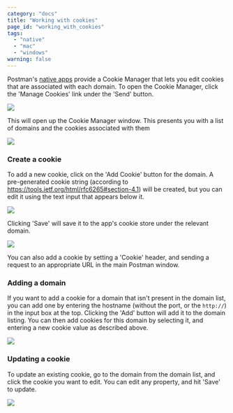 ```yaml
---
category: "docs"
title: "Working with cookies"
page_id: "working_with_cookies"
tags:
  - "native"
  - "mac"
  - "windows"
warning: false
---
```


Postman's [native apps](http://www.getpostman.com/apps) provide a Cookie Manager that lets you edit cookies that are associated with each domain. To open the Cookie Manager, click the 'Manage Cookies' link under the 'Send' button.

![](https://cloud.githubusercontent.com/assets/681190/16948881/e45d4816-4dd4-11e6-96e6-daadd28929a8.png)

This will open up the Cookie Manager window. This presents you with a list of domains and the cookies associated with them

![](https://cloud.githubusercontent.com/assets/7689783/17617556/741d8724-6098-11e6-9a2e-402f8cfdd8d6.png)

### Create a cookie

To add a new cookie, click on the 'Add Cookie' button for the domain. A pre-generated cookie string (according to https://tools.ietf.org/html/rfc6265#section-4.1) will be created, but you can edit it using the text input that appears below it.

![](https://cloud.githubusercontent.com/assets/7689783/17617656/eaa55200-6098-11e6-9f4f-7e3f82a53d28.png)

Clicking 'Save' will save it to the app's cookie store under the relevant domain.

![](https://cloud.githubusercontent.com/assets/7689783/17617822/d4ebc20e-6099-11e6-81e1-409012121b2c.png)

You can also add a cookie by setting a 'Cookie' header, and sending a request to an appropriate URL in the main Postman window.

### Adding a domain

If you want to add a cookie for a domain that isn't present in the domain list, you can add one by entering the hostname (without the port, or the `http://`) in the input box at the top. Clicking the 'Add' button will add it to the domain listing. You can then add cookies for this domain by selecting it, and entering a new cookie value as described above.

![](https://cloud.githubusercontent.com/assets/7689783/17617882/14308396-609a-11e6-8787-00537755dc33.png)

### Updating a cookie

To update an existing cookie, go to the domain from the domain list, and click the cookie you want to edit. You can edit any property, and hit 'Save' to update.

![](https://cloud.githubusercontent.com/assets/7689783/17617925/574978d6-609a-11e6-89f7-bd4b542a465c.png)
